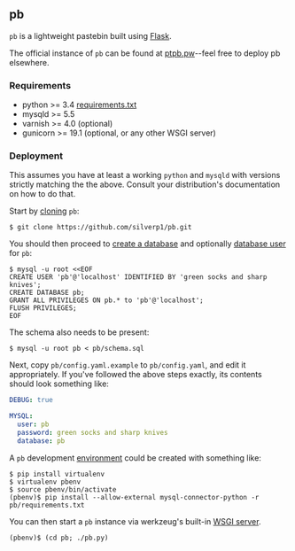 ## pb

`pb` is a lightweight pastebin built using
[Flask](http://flask.pocoo.org/docs/0.10/quickstart/).

The official instance of `pb` can be found at
[ptpb.pw](https://ptpb.pw)--feel free to deploy pb elsewhere.

### Requirements

* python >= 3.4 [requirements.txt](requirements.txt)
* mysqld >= 5.5
* varnish >= 4.0 (optional)
* gunicorn >= 19.1 (optional, or any other WSGI server)

### Deployment

This assumes you have at least a working `python` and `mysqld` with
versions strictly matching the the above. Consult your distribution's
documentation on how to do that.

Start by [cloning](http://git-scm.com/docs/git-clone) `pb`:

```shell-session
$ git clone https://github.com/silverp1/pb.git
```

You should then proceed to
[create a database](https://dev.mysql.com/doc/refman/5.5/en/create-database.html)
and optionally
[database user](https://dev.mysql.com/doc/refman/5.5/en/adding-users.html)
for `pb`:

```shell-session
$ mysql -u root <<EOF
CREATE USER 'pb'@'localhost' IDENTIFIED BY 'green socks and sharp knives';
CREATE DATABASE pb;
GRANT ALL PRIVILEGES ON pb.* to 'pb'@'localhost';
FLUSH PRIVILEGES;
EOF
```

The schema also needs to be present:

```shell-session
$ mysql -u root pb < pb/schema.sql
```

Next, copy `pb/config.yaml.example` to `pb/config.yaml`, and edit it
appropriately. If you've followed the above steps exactly, its
contents should look something like:

```yaml
DEBUG: true

MYSQL:
  user: pb
  password: green socks and sharp knives
  database: pb
```

A `pb` development
[environment](https://virtualenv.pypa.io/en/latest/virtualenv.html#usage)
could be created with something like:

```shell-session
$ pip install virtualenv
$ virtualenv pbenv
$ source pbenv/bin/activate
(pbenv)$ pip install --allow-external mysql-connector-python -r pb/requirements.txt
```

You can then start a `pb` instance via werkzeug's built-in
[WSGI server](http://werkzeug.pocoo.org/docs/0.9/serving/).

```shell-session
(pbenv)$ (cd pb; ./pb.py)
```
